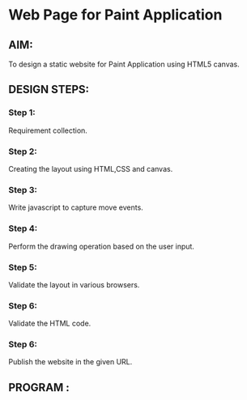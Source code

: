 # Web Page for Paint Application

## AIM:

To design a static website for Paint Application using HTML5 canvas.

## DESIGN STEPS:

### Step 1:

Requirement collection.

### Step 2:

Creating the layout using HTML,CSS and canvas.

### Step 3:

Write javascript to capture move events.

### Step 4:

Perform the drawing operation based on the user input.

### Step 5:

Validate the layout in various browsers.

### Step 6:

Validate the HTML code.

### Step 6:

Publish the website in the given URL.

## PROGRAM :

<!DOCTYPE html>
<html lang="en">
  <head>
    <meta charset="UTF-8" />
    <meta http-equiv="X-UA-Compatible" content="IE=edge" />
    <meta name="viewport" content="width=device-width, initial-scale=1.0" />
    <title>Paint Application</title>
    <link rel="icon" href="./img/logo.png" type="image/x-icon" />
    <style>

        #content{
            padding-left: 740px;
           
        }
        #myCanvas{
          background-color: #FBE4E6;
          box-shadow: inset 0 0 5px #b6b6b6; 
          backdrop-filter: blur(15px);
          border-radius: 2px;
          border: 5px solid #EB7A81;
        }
        #buttonstyle{
          background-color: #FDF5F5;
          border: 2px solid #EB7A81;
          border-radius: 5px;
          color: black;
          padding: 15px 32px;
          text-align: center;
          display: inline-block;
          font-size: 16px;
          margin: 4px 2px;
          cursor: pointer;
        }
        #buttonstyle:hover{
            background-color:#ffffff36;
            transition: 0.5s;
        }
        #bgimg{
            background-image: url(./paintimg.png);
        }
        #shooky{
            border: 2px solid #ffffff;
            border-radius: 25px;
            padding: 25px 25px;
            text-align: center;
            display: inline-block;
            font-size: 16px;
            margin: 4px 2px;
            cursor: pointer;
        }
        #shooky:hover{
            opacity: 20%;
            transition: 0.21s;
        }
        </style>
  </head>
  <body id="bgimg">
    <div id="content">
      <canvas id="myCanvas" width="800" height="800" onclick="showCoords(event)"></canvas></div>
      <centre>
      <button onclick="shape=1" id="buttonstyle" >Solid Circle</button>
      <button onclick="shape=2" id="buttonstyle">circle</button>
      <button onclick="shape=3" id="buttonstyle">Solid Square</button>
      <button onclick="shape=4" id="buttonstyle">Square</button>
      <button onclick="shape=5" id="buttonstyle">Solid Triangle</button>
      <button onclick="shape=6" id="buttonstyle">Triangle</button>
      <br>
      <button onclick="size()" id="buttonstyle" >Change size</button></centre>
      <centre>
      <button onclick="change_color(this)" id="shooky" style="background: white;"></button>
      <button onclick="change_color(this)" id="shooky" style="background: rgb(255, 72, 72);"></button>
      <button onclick="change_color(this)" id="shooky" style="background: rgb(255, 115, 1);"></button>
      <button onclick="change_color(this)" id="shooky" style="background: rgb(252, 255, 60);"></button>
      <button onclick="change_color(this)" id="shooky" style="background: rgb(94, 255, 45);"></button>
      <button onclick="change_color(this)" id="shooky" style="background: rgb(7, 184, 1);"></button>
      <button onclick="change_color(this)" id="shooky" style="background: rgb(49, 231, 255);"></button>
      <button onclick="change_color(this)" id="shooky" style="background: rgb(46, 112, 255);"></button>
      <button onclick="change_color(this)" id="shooky" style="background: rgb(213, 76, 255);"></button>
      <button onclick="change_color(this)" id="shooky" style="background: rgb(153, 0, 255);"></button>
      <button onclick="change_color(this)" id="shooky" style="background: rgb(54, 0, 124);"></button>
      <button onclick="change_color(this)" id="shooky" style="background: rgb(0, 0, 0);"></button>
      </centre>

      <script>


        const canvas = document.getElementById("myCanvas");
        const ctx = canvas.getContext("2d");
        ctx.fillStyle = "#FF0000";
        canvas.height = canvas.width;
        ctx.transform(1, 0, 0, -1, 0, canvas.height);
        let xMax = canvas.height;
        let yMax = canvas.width;
        let csize= 20;
        let sqsize= 50;
        let tsize=50;
        let tata="black";
        function size(){   
          if (shape==1 ||shape==2){
            let c= prompt("Please enter size of circle", "ex:100,50");
            csize=c;
          } 
          if (shape==3 ||shape==4){
            let s = prompt("Please enter size of square", "ex:100,20");
            sqsize=s;
          }
          if (shape==5 || shape==6){
            let t= prompt("Please enter size of triangle","ex:50,84");
            tsize=t;
          }
        }
        function change_color(element){
          tata=element.style.background;
        }
        function showCoords(event)
        {
          var x = event.clientX-545;
          var y = yMax-event.clientY;
          var coords = "X coords: " + x + ", Y coords: " + y;
          document.getElementById("demo").innerHTML = coords;
    
          if (shape==1){
            ctx.beginPath();
            ctx.arc(x, y, csize, 0, 2 * Math.PI);
            ctx.fillStyle=tata;
            ctx.fill();
          }
          if (shape==2){
            ctx.beginPath();
            ctx.arc(x, y, csize, 0, 2 * Math.PI);
            ctx.strokeStyle=tata;
            ctx.stroke();
          }
          if (shape==3){
            ctx.beginPath();
            ctx.rect(x-(sqsize/2),y-(sqsize/2), sqsize,sqsize);
            ctx.fillStyle=tata;
            ctx.fill();
          }
          if (shape==4){
            ctx.beginPath();
            ctx.rect(x-(sqsize/2),y-(sqsize/2), sqsize,sqsize);
            ctx.strokeStyle=tata;
            ctx.stroke();
          }
          if (shape==6){
            ctx.beginPath();
            ctx.moveTo(x, y);
            ctx.lineTo(x-(tsize/2),y-(tsize*0.86602));
            ctx.lineTo(x+(tsize/2),y-(tsize*0.86602));
            ctx.lineTo(x,y)
            ctx.strokeStyle=tata;
            ctx.stroke();
          }
          if (shape==5){
            ctx.beginPath();
            ctx.moveTo(x, y);
            ctx.lineTo(x-(tsize/2),y-(tsize*0.86602));
            ctx.lineTo(x+(tsize/2),y-(tsize*0.86602));
            ctx.fillStyle=tata;
            ctx.fill();
          }    
        }
      </script>
    <centre><p id="demo" style="color: white;"></p></centre>
    <p 
    style="font-family: -apple-system, BlinkMacSystemFont, 'Segoe UI', Roboto, Oxygen, Ubuntu, Cantarell, 'Open Sans', 'Helvetica Neue', sans-serif; 
    text-align: center;
    color:#320C0E;
    font-weight: bold;
    font-size: larger;">Paint Application Program, Developed by Gunaseelan.</p>
  </body>
</html>

## OUTPUT:
OUTPUT 1:
![output](./img/output1.png)
OUTPUT 2:
![output](./img/output2.png)
OUTPUT 3:
![output](./img/output3.png)
## Result:

Thus a website is designed and validated for paint application using HTML5 canvas.
